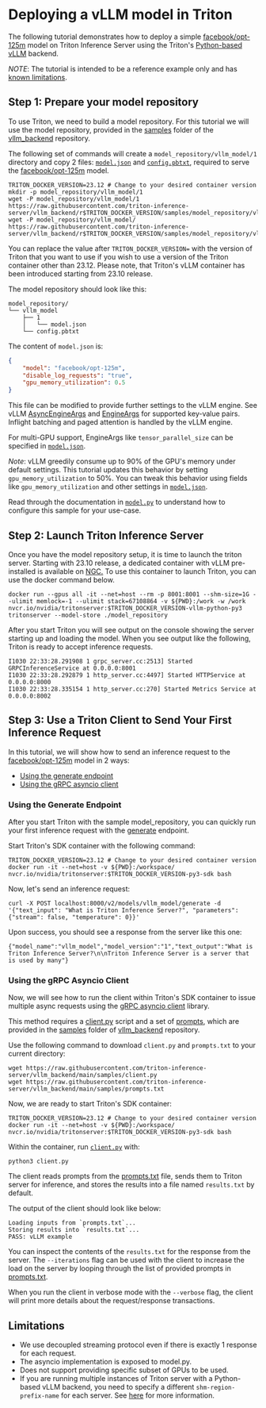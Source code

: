 <!--
# Copyright 2023, NVIDIA CORPORATION & AFFILIATES. All rights reserved.
#
# Redistribution and use in source and binary forms, with or without
# modification, are permitted provided that the following conditions
# are met:
#  * Redistributions of source code must retain the above copyright
#    notice, this list of conditions and the following disclaimer.
#  * Redistributions in binary form must reproduce the above copyright
#    notice, this list of conditions and the following disclaimer in the
#    documentation and/or other materials provided with the distribution.
#  * Neither the name of NVIDIA CORPORATION nor the names of its
#    contributors may be used to endorse or promote products derived
#    from this software without specific prior written permission.
#
# THIS SOFTWARE IS PROVIDED BY THE COPYRIGHT HOLDERS ``AS IS'' AND ANY
# EXPRESS OR IMPLIED WARRANTIES, INCLUDING, BUT NOT LIMITED TO, THE
# IMPLIED WARRANTIES OF MERCHANTABILITY AND FITNESS FOR A PARTICULAR
# PURPOSE ARE DISCLAIMED.  IN NO EVENT SHALL THE COPYRIGHT OWNER OR
# CONTRIBUTORS BE LIABLE FOR ANY DIRECT, INDIRECT, INCIDENTAL, SPECIAL,
# EXEMPLARY, OR CONSEQUENTIAL DAMAGES (INCLUDING, BUT NOT LIMITED TO,
# PROCUREMENT OF SUBSTITUTE GOODS OR SERVICES; LOSS OF USE, DATA, OR
# PROFITS; OR BUSINESS INTERRUPTION) HOWEVER CAUSED AND ON ANY THEORY
# OF LIABILITY, WHETHER IN CONTRACT, STRICT LIABILITY, OR TORT
# (INCLUDING NEGLIGENCE OR OTHERWISE) ARISING IN ANY WAY OUT OF THE USE
# OF THIS SOFTWARE, EVEN IF ADVISED OF THE POSSIBILITY OF SUCH DAMAGE.
-->


# Deploying a vLLM model in Triton

The following tutorial demonstrates how to deploy a simple
[facebook/opt-125m](https://huggingface.co/facebook/opt-125m) model on
Triton Inference Server using the Triton's
[Python-based](https://github.com/triton-inference-server/backend/blob/main/docs/python_based_backends.md#python-based-backends)
[vLLM](https://github.com/triton-inference-server/vllm_backend/tree/main)
backend.

*NOTE*: The tutorial is intended to be a reference example only and has [known limitations](#limitations).


## Step 1: Prepare your model repository

To use Triton, we need to build a model repository. For this tutorial we will
use the model repository, provided in the [samples](https://github.com/triton-inference-server/vllm_backend/tree/main/samples)
folder of the [vllm_backend](https://github.com/triton-inference-server/vllm_backend/tree/main)
repository.

The following set of commands will create a `model_repository/vllm_model/1`
directory and copy 2 files:
[`model.json`](https://github.com/triton-inference-server/vllm_backend/blob/main/samples/model_repository/vllm_model/1/model.json)
and
[`config.pbtxt`](https://github.com/triton-inference-server/vllm_backend/blob/main/samples/model_repository/vllm_model/config.pbtxt),
required to serve the [facebook/opt-125m](https://huggingface.co/facebook/opt-125m) model.
```
TRITON_DOCKER_VERSION=23.12 # Change to your desired container version
mkdir -p model_repository/vllm_model/1
wget -P model_repository/vllm_model/1 https://raw.githubusercontent.com/triton-inference-server/vllm_backend/r$TRITON_DOCKER_VERSION/samples/model_repository/vllm_model/1/model.json
wget -P model_repository/vllm_model/ https://raw.githubusercontent.com/triton-inference-server/vllm_backend/r$TRITON_DOCKER_VERSION/samples/model_repository/vllm_model/config.pbtxt
```
You can replace the value after `TRITON_DOCKER_VERSION=` with the version of Triton that you want to use if you wish to use a version of the Triton container other than 23.12. Please note, that Triton's vLLM container has been introduced starting from 23.10 release.

The model repository should look like this:
```
model_repository/
└── vllm_model
    ├── 1
    │   └── model.json
    └── config.pbtxt
```

The content of `model.json` is:

```json
{
    "model": "facebook/opt-125m",
    "disable_log_requests": "true",
    "gpu_memory_utilization": 0.5
}
```

This file can be modified to provide further settings to the vLLM engine. See vLLM
[AsyncEngineArgs](https://github.com/vllm-project/vllm/blob/32b6816e556f69f1672085a6267e8516bcb8e622/vllm/engine/arg_utils.py#L165)
and
[EngineArgs](https://github.com/vllm-project/vllm/blob/32b6816e556f69f1672085a6267e8516bcb8e622/vllm/engine/arg_utils.py#L11)
for supported key-value pairs. Inflight batching and paged attention is handled
by the vLLM engine.

For multi-GPU support, EngineArgs like `tensor_parallel_size` can be specified
in [`model.json`](https://github.com/triton-inference-server/vllm_backend/blob/main/samples/model_repository/vllm_model/1/model.json).

*Note*: vLLM greedily consume up to 90% of the GPU's memory under default settings.
This tutorial updates this behavior by setting `gpu_memory_utilization` to 50%.
You can tweak this behavior using fields like `gpu_memory_utilization` and other settings
in [`model.json`](https://github.com/triton-inference-server/vllm_backend/blob/main/samples/model_repository/vllm_model/1/model.json).

Read through the documentation in [`model.py`](https://github.com/triton-inference-server/vllm_backend/blob/main/src/model.py)
to understand how to configure this sample for your use-case.

## Step 2: Launch Triton Inference Server

Once you have the model repository setup, it is time to launch the triton server.
Starting with 23.10 release, a dedicated container with vLLM pre-installed
is available on [NGC.](https://catalog.ngc.nvidia.com/orgs/nvidia/containers/tritonserver)
To use this container to launch Triton, you can use the docker command below.
```
docker run --gpus all -it --net=host --rm -p 8001:8001 --shm-size=1G --ulimit memlock=-1 --ulimit stack=67108864 -v ${PWD}:/work -w /work nvcr.io/nvidia/tritonserver:$TRITON_DOCKER_VERSION-vllm-python-py3 tritonserver --model-store ./model_repository
```

After you start Triton you will see output on the console showing
the server starting up and loading the model. When you see output
like the following, Triton is ready to accept inference requests.

```
I1030 22:33:28.291908 1 grpc_server.cc:2513] Started GRPCInferenceService at 0.0.0.0:8001
I1030 22:33:28.292879 1 http_server.cc:4497] Started HTTPService at 0.0.0.0:8000
I1030 22:33:28.335154 1 http_server.cc:270] Started Metrics Service at 0.0.0.0:8002
```

## Step 3: Use a Triton Client to Send Your First Inference Request

In this tutorial, we will show how to send an inference request to the
[facebook/opt-125m](https://huggingface.co/facebook/opt-125m) model in 2 ways:

* [Using the generate endpoint](#using-generate-endpoint)
* [Using the gRPC asyncio client](#using-grpc-asyncio-client)

### Using the Generate Endpoint
After you start Triton with the sample model_repository,
you can quickly run your first inference request with the
[generate](https://github.com/triton-inference-server/server/blob/main/docs/protocol/extension_generate.md)
endpoint.

Start Triton's SDK container with the following command:
```
TRITON_DOCKER_VERSION=23.12 # Change to your desired container version
docker run -it --net=host -v ${PWD}:/workspace/ nvcr.io/nvidia/tritonserver:$TRITON_DOCKER_VERSION-py3-sdk bash
```

Now, let's send an inference request:
```
curl -X POST localhost:8000/v2/models/vllm_model/generate -d '{"text_input": "What is Triton Inference Server?", "parameters": {"stream": false, "temperature": 0}}'
```

Upon success, you should see a response from the server like this one:
```
{"model_name":"vllm_model","model_version":"1","text_output":"What is Triton Inference Server?\n\nTriton Inference Server is a server that is used by many"}
```

### Using the gRPC Asyncio Client
Now, we will see how to run the client within Triton's SDK container
to issue multiple async requests using the
[gRPC asyncio client](https://github.com/triton-inference-server/client/blob/main/src/python/library/tritonclient/grpc/aio/__init__.py)
library.

This method requires a
[client.py](https://github.com/triton-inference-server/vllm_backend/blob/main/samples/client.py)
script and a set of
[prompts](https://github.com/triton-inference-server/vllm_backend/blob/main/samples/prompts.txt),
which are provided in the
[samples](https://github.com/triton-inference-server/vllm_backend/tree/main/samples)
folder of
[vllm_backend](https://github.com/triton-inference-server/vllm_backend/tree/main)
repository.

Use the following command to download `client.py` and `prompts.txt` to your
current directory:
```
wget https://raw.githubusercontent.com/triton-inference-server/vllm_backend/main/samples/client.py
wget https://raw.githubusercontent.com/triton-inference-server/vllm_backend/main/samples/prompts.txt
```

Now, we are ready to start Triton's SDK container:
```
TRITON_DOCKER_VERSION=23.12 # Change to your desired container version
docker run -it --net=host -v ${PWD}:/workspace/ nvcr.io/nvidia/tritonserver:$TRITON_DOCKER_VERSION-py3-sdk bash
```

Within the container, run
[`client.py`](https://github.com/triton-inference-server/vllm_backend/blob/main/samples/client.py)
with:
```
python3 client.py
```

The client reads prompts from the
[prompts.txt](https://github.com/triton-inference-server/vllm_backend/blob/main/samples/prompts.txt)
file, sends them to Triton server for
inference, and stores the results into a file named `results.txt` by default.

The output of the client should look like below:

```
Loading inputs from `prompts.txt`...
Storing results into `results.txt`...
PASS: vLLM example
```

You can inspect the contents of the `results.txt` for the response
from the server. The `--iterations` flag can be used with the client
to increase the load on the server by looping through the list of
provided prompts in
[prompts.txt](https://github.com/triton-inference-server/vllm_backend/blob/main/samples/prompts.txt).

When you run the client in verbose mode with the `--verbose` flag,
the client will print more details about the request/response transactions.

## Limitations

- We use decoupled streaming protocol even if there is exactly 1 response for each request.
- The asyncio implementation is exposed to model.py.
- Does not support providing specific subset of GPUs to be used.
- If you are running multiple instances of Triton server with
a Python-based vLLM backend, you need to specify a different
`shm-region-prefix-name` for each server. See
[here](https://github.com/triton-inference-server/python_backend#running-multiple-instances-of-triton-server)
for more information.
